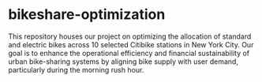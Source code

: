 # bikeshare-optimization
This repository houses our project on optimizing the allocation of standard and electric bikes across 10 selected Citibike stations in New York City. Our goal is to enhance the operational efficiency and financial sustainability of urban bike-sharing systems by aligning bike supply with user demand, particularly during the morning rush hour.
